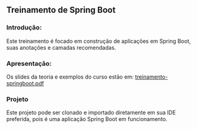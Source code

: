## Treinamento de Spring Boot

### Introdução:

Este treinamento é focado em construção de aplicações em Spring Boot, suas anotações e camadas recomendadas.


### Apresentação:

Os slides da teoria e exemplos do curso estão em: [treinamento-springboot.pdf](treinamento-springboot.pdf)


### Projeto

Este projeto pode ser clonado e importado diretamente em sua IDE preferida, pois é uma aplicação Spring Boot em funcionamento.
